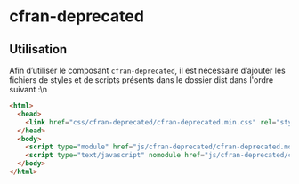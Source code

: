 # cfran-deprecated

## Utilisation
Afin d’utiliser le composant `cfran-deprecated`, il est nécessaire d’ajouter les fichiers de styles et de scripts présents dans le dossier dist dans l'ordre suivant :\n
```html
<html>
  <head>
    <link href="css/cfran-deprecated/cfran-deprecated.min.css" rel="stylesheet">
  </head>
  <body>
    <script type="module" href="js/cfran-deprecated/cfran-deprecated.module.min.js" ></script>
    <script type="text/javascript" nomodule href="js/cfran-deprecated/cfran-deprecated.nomodule.min.js" ></script>
  </body>
</html>
```